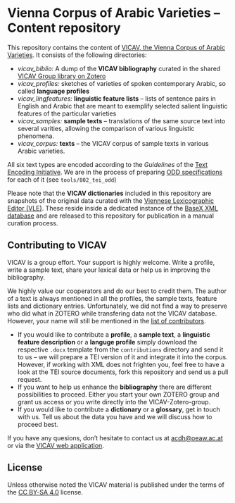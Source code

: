 # Vienna Corpus of Arabic Varieties – Content repository

This repository contains the content of [VICAV, the Vienna Corpus of Arabic Varieties](https://vicav.acdh.oeaw.ac.at). It consists of the following directories:

* *vicav_biblio:* A dump of the **VICAV bibliography** curated in the shared [VICAV Group library on Zotero](https://www.zotero.org/groups/2165756/vicav)
* *vicav_profiles:* sketches of varieties of spoken contemporary Arabic, so called **language profiles**
* *vicav_lingfeatures:* **linguistic feature lists** – lists of sentence pairs in English and Arabic that are meant to exemplify selected salient linguistic features of the particular varieties
* *vicav_samples:* **sample texts** – translations of the same source text into several varities, allowing the comparison of various linguistic phenomena.
* *vicav_corpus:* **texts** – the VICAV corpus of sample texts in various Arabic varieties.

All six text types are encoded according to the *Guidelines* of the [Text Encoding Initiative](http://www.tei-c.org/).  We are in the process of preparing [ODD specifications](https://wiki.tei-c.org/index.php/ODD) for each of it (see `tools/802_tei_odd`)

Please note that the **VICAV dictionaries** included in this repository are snapshots of the original data curated with the [Viennese Lexicographic Editor (VLE)](https://www.oeaw.ac.at/acdh/tools/vle/). These reside inside a dedicated instance of the [BaseX XML database](http://basex.org/) and are released to this repository for publication in a manual curation process.

## Contributing to VICAV

VICAV is a group effort. Your support is highly welcome. Write a profile, write a sample text, share your lexical data or help us in improving the bibliography.

We highly value our cooperators and do our best to credit them. The author of a text is always mentioned in all the profiles, the sample texts, feature lists and dictionary entries. Unfortunately, we did not find a way to preserve who did what in ZOTERO while transfering data not the VICAV database. However, your name will still be mentioned in the [list of contributors](https://vicav.acdh.oeaw.ac.at/#1=[textQuery,vicavContributors,CONTRIBUTORS,open]&1=[textQuery,vicavExplBar_Contributions,CONTRIBUTING,open]&2=[textQuery,vicavContributors,CONTRIBUTORS,open]).

* If you would like to contribute a **profile**, a **sample text**, a **linguistic feature description** or a **languge profile** simply download the respective `.docx` template from the `contributions` directory and send it to us – we will prepare a TEI version of it and integrate it into the corpus.   
However, if working with XML does not frighten you, feel free to have a look at the TEI source documents, fork this repository and send us a pull request.
* If you want to help us enhance the **bibliography** there are different possibilities to proceed. Either you start your own ZOTERO group and grant us access or you write directly into the VICAV-Zotero-group.
* If you would like to contribute a **dictionary** or a **glossary**, get in touch with us. Tell us about the data you have and we will discuss how to proceed best.

If you have any quesions, don’t hesitate to contact us at acdh@oeaw.ac.at or via the [VICAV web application](https://vicav.acdh.oeaw.ac.at/#map=[biblMarkers,,geo]&1=[textQuery,vicavMission,MISSION,open]&2=[textQuery,vicavNews,NEWS,open]&3=[textQuery,vicavExplBar_Contributions,CONTRIBUTING,open]&%20OPEN%20ACCESS,open]).

## License

Unless otherwise noted the VICAV material is published under the terms of the [CC BY-SA 4.0](https://creativecommons.org/licenses/by-sa/4.0/) license.
